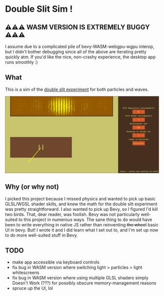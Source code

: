 # Double Slit Sim !

## ⚠️⚠️⚠️ WASM VERSION IS EXTREMELY BUGGY ⚠️⚠️⚠️

I assume due to a complicated pile of bevy-WASM-webgpu-wgpu interop, but I didn't bother debugging since all of the above are iterating pretty quickly atm. If you'd like the nice, non-crashy experience, the desktop app runs smoothly :)

## What

This is a sim of the [double slit experiment](https://en.wikipedia.org/wiki/Double-slit_experiment) for both particles and waves.

![Demo Pic](assets/preview.png)

## Why (or why not)

I picked this project because I missed physics and wanted to pick up basic GLSL/WGSL shader skills, and knew the math for the double slit experiment was pretty straightforward. I also wanted to pick up Bevy, so I figured I'd kill two birds. That, dear reader, was foolish. Bevy was not particularly well-suited to this project in numerous ways. The sane thing to do would have been to write everything in native JS rather than reinventing ~~the wheel~~ basic UI in bevy. But! I wrote it and I did learn what I set out to, and I'm set up now to do more well-suited stuff in Bevy.

## TODO

- make app accessible via keyboard controls
- fix bug in WASM version where switching light > particles > light whitescreens
- fix bug in WASM version where using multiple GLSL shaders simply Doesn't Work (???) for possibly obscure memory-management reasons
- spruce up the UI, lol
